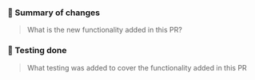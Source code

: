 ### 📰 Summary of changes
<!-- Feel free to delete this section if it doesn't apply -->
> What is the new functionality added in this PR?

### 🧪 Testing done
<!-- Feel free to delete this section if it doesn't apply -->
> What testing was added to cover the functionality added in this PR
